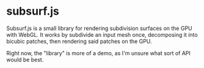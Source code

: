 # subsurf.js

Subsurf.js is a small library for rendering subdivision surfaces on the GPU
with WebGL.  It works by subdivide an input mesh once, decomposing it into
bicubic patches, then rendering said patches on the GPU. 

Right now, the "library" is more of a demo, as I'm unsure what sort of API
would be best.